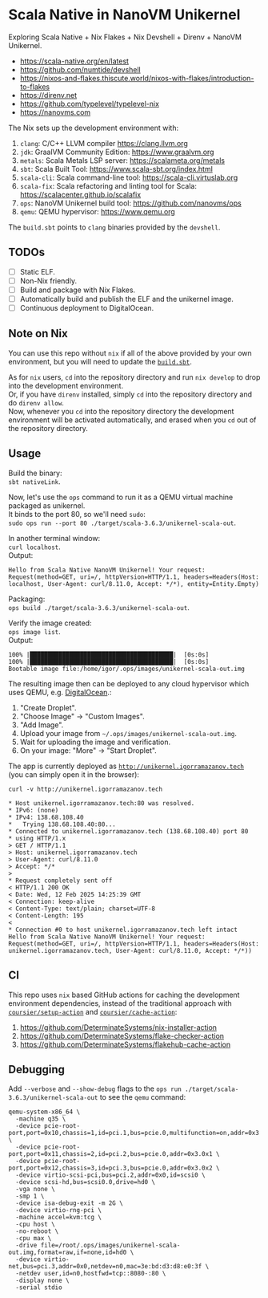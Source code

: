 # Scala Native in NanoVM Unikernel
Exploring Scala Native + Nix Flakes + Nix Devshell + Direnv + NanoVM Unikernel.

* https://scala-native.org/en/latest
* https://github.com/numtide/devshell
* https://nixos-and-flakes.thiscute.world/nixos-with-flakes/introduction-to-flakes
* https://direnv.net
* https://github.com/typelevel/typelevel-nix
* https://nanovms.com

The Nix sets up the development environment with:
1. `clang`: C/C++ LLVM compiler https://clang.llvm.org
1. `jdk`: GraalVM Community Edition: https://www.graalvm.org
1. `metals`: Scala Metals LSP server: https://scalameta.org/metals
1. `sbt`: Scala Built Tool: https://www.scala-sbt.org/index.html
1. `scala-cli`: Scala command-line tool: https://scala-cli.virtuslab.org
1. `scala-fix`: Scala refactoring and linting tool for Scala: https://scalacenter.github.io/scalafix
1. `ops`: NanoVM Unikernel build tool: https://github.com/nanovms/ops
1. `qemu`: QEMU hypervisor: https://www.qemu.org

The `build.sbt` points to `clang` binaries provided by the `devshell`.


## TODOs
- [ ] Static ELF.
- [ ] Non-Nix friendly.
- [ ] Build and package with Nix Flakes.
- [ ] Automatically build and publish the ELF and the unikernel image.
- [ ] Continuous deployment to DigitalOcean.

## Note on Nix
You can use this repo without `nix` if all of the above provided by your own environment, but you will need to update the [`build.sbt`](./build.sbt).

As for `nix` users, `cd` into the repository directory and run `nix develop` to drop into the development environment.\
Or, if you have `direnv` installed, simply `cd` into the repository directory and do `direnv allow`.\
Now, whenever you `cd` into the repository directory the development environment will be activated automatically,
and erased when you `cd` out of the repository directory.

## Usage

Build the binary:\
`sbt nativeLink`.

Now, let's use the `ops` command to run it as a QEMU virtual machine packaged as unikernel.\
It binds to the port 80, so we'll need `sudo`:\
`sudo ops run --port 80 ./target/scala-3.6.3/unikernel-scala-out`.


In another terminal window:\
`curl localhost`.\
Output:
```
Hello from Scala Native NanoVM Unikernel! Your request: Request(method=GET, uri=/, httpVersion=HTTP/1.1, headers=Headers(Host: localhost, User-Agent: curl/8.11.0, Accept: */*), entity=Entity.Empty)
```

Packaging:\
`ops build ./target/scala-3.6.3/unikernel-scala-out`.

Verify the image created:\
`ops image list`.\
Output:
```
100% |████████████████████████████████████████|  [0s:0s]
100% |████████████████████████████████████████|  [0s:0s]
Bootable image file:/home/igor/.ops/images/unikernel-scala-out.img
```

The resulting image then can be deployed to any cloud hypervisor which uses QEMU, e.g. [DigitalOcean](https://digitalocean.com).:
1. "Create Droplet".
2. "Choose Image" -> "Custom Images".
3. "Add Image".
4. Upload your image from `~/.ops/images/unikernel-scala-out.img`.
5. Wait for uploading the image and verification.
6. On your image: "More" -> "Start Droplet".

The app is currently deployed as [`http://unikernel.igorramazanov.tech`](http://unikernel.igorramazanov.tech) (you can simply open it in the browser):
```
curl -v http://unikernel.igorramazanov.tech

* Host unikernel.igorramazanov.tech:80 was resolved.
* IPv6: (none)
* IPv4: 138.68.108.40
*   Trying 138.68.108.40:80...
* Connected to unikernel.igorramazanov.tech (138.68.108.40) port 80
* using HTTP/1.x
> GET / HTTP/1.1
> Host: unikernel.igorramazanov.tech
> User-Agent: curl/8.11.0
> Accept: */*
>
* Request completely sent off
< HTTP/1.1 200 OK
< Date: Wed, 12 Feb 2025 14:25:39 GMT
< Connection: keep-alive
< Content-Type: text/plain; charset=UTF-8
< Content-Length: 195
<
* Connection #0 to host unikernel.igorramazanov.tech left intact
Hello from Scala Native NanoVM Unikernel! Your request: Request(method=GET, uri=/, httpVersion=HTTP/1.1, headers=Headers(Host: unikernel.igorramazanov.tech, User-Agent: curl/8.11.0, Accept: */*))
```


## CI
This repo uses `nix` based GitHub actions for caching the development environment dependencies,
instead of the traditional approach with [`coursier/setup-action`](https://github.com/coursier/setup-action) and [`coursier/cache-action`](https://github.com/coursier/cache-action):
1. https://github.com/DeterminateSystems/nix-installer-action
1. https://github.com/DeterminateSystems/flake-checker-action
1. https://github.com/DeterminateSystems/flakehub-cache-action


## Debugging
Add `--verbose` and `--show-debug` flags to the `ops run ./target/scala-3.6.3/unikernel-scala-out` to see the `qemu` command:
```
qemu-system-x86_64 \
  -machine q35 \
  -device pcie-root-port,port=0x10,chassis=1,id=pci.1,bus=pcie.0,multifunction=on,addr=0x3 \
  -device pcie-root-port,port=0x11,chassis=2,id=pci.2,bus=pcie.0,addr=0x3.0x1 \
  -device pcie-root-port,port=0x12,chassis=3,id=pci.3,bus=pcie.0,addr=0x3.0x2 \
  -device virtio-scsi-pci,bus=pci.2,addr=0x0,id=scsi0 \
  -device scsi-hd,bus=scsi0.0,drive=hd0 \
  -vga none \
  -smp 1 \
  -device isa-debug-exit -m 2G \
  -device virtio-rng-pci \
  -machine accel=kvm:tcg \
  -cpu host \
  -no-reboot \
  -cpu max \
  -drive file=/root/.ops/images/unikernel-scala-out.img,format=raw,if=none,id=hd0 \
  -device virtio-net,bus=pci.3,addr=0x0,netdev=n0,mac=3e:bd:d3:d8:e0:3f \
  -netdev user,id=n0,hostfwd=tcp::8080-:80 \
  -display none \
  -serial stdio
```
